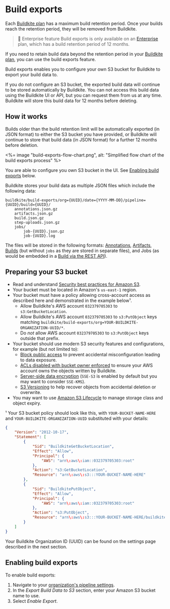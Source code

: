 # Build exports

Each [Buildkite plan](https://buildkite.com/pricing) has a maximum build retention
period. Once your builds reach the retention period, they will be removed from Buildkite.

> 📘 Enterprise feature
> Build exports is only available on an [Enterprise](https://buildkite.com/pricing) plan, which has a build retention period of 12 months.

If you need to retain build data beyond the retention period in your [Buildkite plan](https://buildkite.com/pricing), you can use the build exports feature.

Build exports enables you to configure your own S3 bucket for Buildkite to export your build data to.

If you do not configure an S3 bucket, the exported build data will continue to be stored automatically by Buildkite. You can not access this build data using the Buildkite UI or API, but you can request them from us at any time. Buildkite will store this build data for 12 months before deleting.

## How it works
Builds older than the build retention limit will be automatically exported (in JSON format) to either the S3 bucket you have provided, or Buildkite will continue to store that build data (in JSON format) for a further 12 months before deletion.

<%= image "build-exports-flow-chart.png", alt: "Simplified flow chart of the build exports process" %>

You are able to configure you own S3 bucket in the UI. See [Enabling build exports](#enabling-build-exports) below.

Buildkite stores your build data as multiple JSON files which include the following data:

```
buildkite/build-exports/org={UUID}/date={YYYY-MM-DD}/pipeline={UUID}/build={UUID}/
    annotations.json.gz
    artifacts.json.gz
    build.json.gz
    step-uploads.json.gz
    jobs/
        job-{UUID}.json.gz
        job-{UUID}.log
```

The files will be stored in the following formats: [Annotations](https://buildkite.com/docs/apis/rest-api/annotations#list-annotations-for-a-build), [Artifacts](https://buildkite.com/docs/apis/rest-api/artifacts#list-artifacts-for-a-build), [Builds](https://buildkite.com/docs/apis/rest-api/builds#get-a-build) (but without `jobs` as they are stored in separate files), and Jobs (as would be embedded in a [Build via the REST API](https://buildkite.com/docs/apis/rest-api/builds#get-a-build)).


## Preparing your S3 bucket

+ Read and understand [Security best practices for Amazon S3](https://docs.aws.amazon.com/AmazonS3/latest/userguide/security-best-practices.html).
+ Your bucket must be located in Amazon's `us-east-1` region.
+ Your bucket must have a policy allowing cross-account access as described here and demonstrated in the example below¹.
  * Allow Buildkite's AWS account `032379705303` to `s3:GetBucketLocation`.
  * Allow Buildkite's AWS account `032379705303` to `s3:PutObject` keys matching `buildkite/build-exports/org=YOUR-BUILDKITE-ORGANIZATION-UUID/*`.
  * Do *not* allow AWS account `032379705303` to `s3:PutObject` keys outside that prefix.
+ Your bucket should use modern S3 security features and configurations, for example (but not limited to):
  * [Block public access](https://docs.aws.amazon.com/AmazonS3/latest/userguide/access-control-block-public-access.html) to prevent accidental misconfiguration leading to data exposure.
  * [ACLs disabled with bucket owner enforced](https://docs.aws.amazon.com/AmazonS3/latest/userguide/about-object-ownership.html) to ensure your AWS account owns the objects written by Buildkite.
  * [Server-side data encryption](https://docs.aws.amazon.com/AmazonS3/latest/userguide/serv-side-encryption.html) (`SSE-S3` is enabled by default but you may want to consider `SSE-KMS`).
  * [S3 Versioning](https://docs.aws.amazon.com/AmazonS3/latest/userguide/Versioning.html) to help recover objects from accidental deletion or overwrite.
+ You may want to use [Amazon S3 Lifecycle](https://docs.aws.amazon.com/AmazonS3/latest/userguide/object-lifecycle-mgmt.html) to manage storage class and object expiry.

¹ Your S3 bucket policy should look like this, with `YOUR-BUCKET-NAME-HERE` and
`YOUR-BUILDKITE-ORGANIZATION-UUID` substituted with your details:

```json
{
    "Version": "2012-10-17",
    "Statement": [
        {
            "Sid": "BuildkiteGetBucketLocation",
            "Effect": "Allow",
            "Principal": {
                "AWS": "arn\:aws\:iam::032379705303:root"
            },
            "Action": "s3:GetBucketLocation",
            "Resource": "arn\:aws\:s3:::YOUR-BUCKET-NAME-HERE"
        },
        {
            "Sid": "BuildkitePutObject",
            "Effect": "Allow",
            "Principal": {
                "AWS": "arn\:aws\:iam::032379705303:root"
            },
            "Action": "s3:PutObject",
            "Resource": "arn\:aws\:s3:::YOUR-BUCKET-NAME-HERE/buildkite/build-exports/org=YOUR-BUILDKITE-ORGANIZATION-UUID/*"
        }
    ]
}
```

Your Buildkite Organization ID (UUID) can be found on the settings page described in the next section.

## Enabling build exports

To enable build exports:

1. Navigate to your [organization's pipeline settings](https://buildkite.com/organizations/~/pipeline-settings).
1. In the _Export Build Data to S3_ section, enter your Amazon S3 bucket name to use.
1. Select _Enable Export_.
